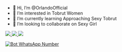 - 👋 Hi, I’m @OrlandoOfficial
- 👀 I’m interested in Tobrut Women
- 🌱 I’m currently learning Approaching Sexy Tobrut
- 💞️ I’m looking to collaborate on Sexy Girl

<a href="https://chat.whatsapp.com/D4GQwca3m3FANjFOl9cAld"><img src="https://img.shields.io/badge/WhatsApp Group-25D366?style=for-the-badge&logo=whatsapp&logoColor=white" />
<a href="https://www.instagram.com/d_orlando1?igsh=MThjeDNocGYzZWZlZQ=="><img src="https://img.shields.io/badge/Instagram-A020F0?style=for-the-badge&logo=instagram&logoColor=white" />
<a href="https://t.me/d_orlando1"><img src="https://img.shields.io/badge/Telegram-00FFFF?style=for-the-badge&logo=telegram&logoColor=white" />







[![Bot WhatsApp Number](https://img.shields.io/badge/WhatsApp%20BOT-25D366?style=for-the-badge&logo=whatsapp&logoColor=white)](https://wa.me/6283106346274?text=.menu)


<!---
OrlandoOfficial/OrlandoOfficial is a ✨ special ✨ repository because its `README.md` (this file) appears on your GitHub profile.
You can click the Preview link to take a look at your changes.
--->
